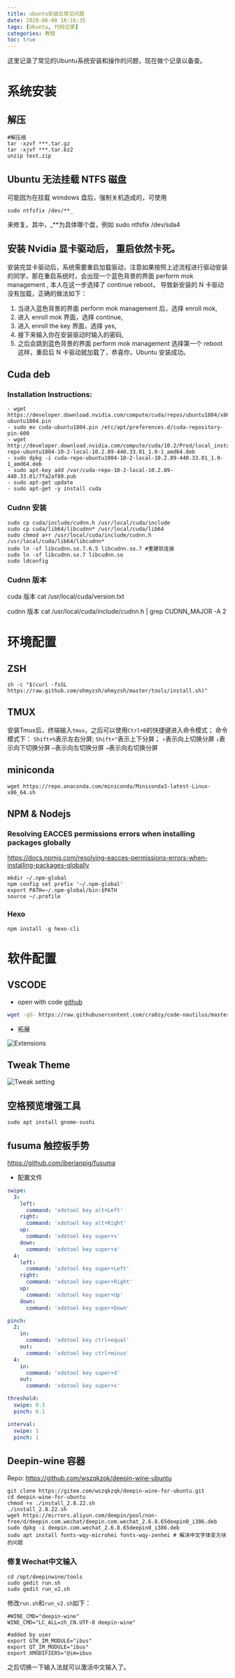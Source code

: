 ```yaml
---
title: ubuntu安装后常见问题
date: 2020-06-08 16:16:35
tags: [Ubuntu, 代码记录]
categories: 教程
toc: true
---
```


这里记录了常见的Ubuntu系统安装和操作的问题，现在做个记录以备查。
<!-- more -->

# 系统安装

## 解压

```shell
#解压缩
tar -xzvf ***.tar.gz
tar -xjvf ***.tar.bz2
unzip text.zip
```


## Ubuntu 无法挂载 NTFS 磁盘

可能因为在挂载 wimdows 盘后，强制关机造成的，可使用
```shell
sudo ntfsfix /dev/**_
```
来修复。其中，_**为具体哪个盘，例如 sudo ntfsfix /dev/sda4

## 安装 Nvidia 显卡驱动后， 重启依然卡死。

安装完显卡驱动后，系统需要重启加载驱动，注意如果按照上述流程进行驱动安装的同学，那在重启系统时，会出现一个蓝色背景的界面 perform mok management , 本人在这一步选择了 continue reboot， 导致新安装的 N 卡驱动没有加载，正确的做法如下：

1. 当进入蓝色背景的界面 perform mok management 后，选择 enroll mok,
2. 进入 enroll mok 界面，选择 continue,
3. 进入 enroll the key 界面，选择 yes,
4. 接下来输入你在安装驱动时输入的密码,
5. 之后会跳到蓝色背景的界面 perform mok management 选择第一个 reboot
   这样，重启后 N 卡驱动就加载了，恭喜你，Ubuntu 安装成功。

## Cuda deb

### Installation Instructions:

```shell
- wget https://developer.download.nvidia.com/compute/cuda/repos/ubuntu1804/x86_64/cuda-ubuntu1804.pin
- sudo mv cuda-ubuntu1804.pin /etc/apt/preferences.d/cuda-repository-pin-600
- wget http://developer.download.nvidia.com/compute/cuda/10.2/Prod/local_installers/cuda-repo-ubuntu1804-10-2-local-10.2.89-440.33.01_1.0-1_amd64.deb
- sudo dpkg -i cuda-repo-ubuntu1804-10-2-local-10.2.89-440.33.01_1.0-1_amd64.deb
- sudo apt-key add /var/cuda-repo-10-2-local-10.2.89-440.33.01/7fa2af80.pub
- sudo apt-get update
- sudo apt-get -y install cuda
```

### Cudnn 安装

```shell
sudo cp cuda/include/cudnn.h /usr/local/cuda/include
sudo cp cuda/lib64/libcudnn* /usr/local/cuda/lib64
sudo chmod a+r /usr/local/cuda/include/cudnn.h /usr/local/cuda/lib64/libcudnn*
sudo ln -sf libcudnn.so.7.6.5 libcudnn.so.7 #重建软连接
sudo ln -sf libcudnn.so.7 libcudnn.so
sudo ldconfig
```

### Cudnn 版本

cuda 版本
cat /usr/local/cuda/version.txt

cudnn 版本
cat /usr/local/cuda/include/cudnn.h | grep CUDNN_MAJOR -A 2

# 环境配置

## ZSH

```shell
sh -c "$(curl -fsSL https://raw.github.com/ohmyzsh/ohmyzsh/master/tools/install.sh)"
```

## TMUX

安装Tmux后，终端输入`tmux`，之后可以使用`Ctrl+B`的快捷键进入命令模式；
命令模式下：
`Shift+%`表示左右分屏;
`Shift+"`表示上下分屏；
`↑`表示向上切换分屏
`↓`表示向下切换分屏
`←`表示向左切换分屏
`→`表示向右切换分屏
## miniconda

```shell
wget https://repo.anaconda.com/miniconda/Miniconda3-latest-Linux-x86_64.sh
```

## NPM & Nodejs

### Resolving EACCES permissions errors when installing packages globally

https://docs.npmjs.com/resolving-eacces-permissions-errors-when-installing-packages-globally

```shell
mkdir ~/.npm-global
npm config set prefix '~/.npm-global'
export PATH=~/.npm-global/bin:$PATH
source ~/.profile
```

### Hexo

```shell
npm install -g hexo-cli
```

# 软件配置

## VSCODE

- open with code [github](https://github.com/harry-cpp/code-nautilus)

```sh
wget -qO- https://raw.githubusercontent.com/cra0zy/code-nautilus/master/install.sh | bash
```

- 拓展

![Extensions](https://i.imgur.com/ZHBWMLt.png)

## Tweak Theme

![Tweak setting](https://i.imgur.com/90Lbel5.png)

## 空格预览增强工具

```shell
sudo apt install gnome-sushi
```

## fusuma 触控板手势

https://github.com/iberianpig/fusuma

- 配置文件

```YAML
swipe:
  3:
    left:
      command: 'xdotool key alt+Left'
    right:
      command: 'xdotool key alt+Right'
    up:
      command: 'xdotool key super+s'
    down:
      command: 'xdotool key super+a'
  4:
    left:
      command: 'xdotool key super+Left'
    right:
      command: 'xdotool key super+Right'
    up:
      command: 'xdotool key super+Up'
    down:
      command: 'xdotool key super+Down'

pinch:
  2:
    in:
      command: 'xdotool key ctrl+equal'
    out:
      command: 'xdotool key ctrl+minus'
  4:
    in:
      command: 'xdotool key super+d'
    out:
      command: 'xdotool key super+s'

threshold:
  swipe: 0.3
  pinch: 0.1

interval:
  swipe: 1
  pinch: 1

```

## Deepin-wine 容器

Repo: https://github.com/wszqkzqk/deepin-wine-ubuntu

```shell
git clone https://gitee.com/wszqkzqk/deepin-wine-for-ubuntu.git
cd deepin-wine-for-ubuntu
chmod +x ./install_2.8.22.sh
./install_2.8.22.sh
wget https://mirrors.aliyun.com/deepin/pool/non-free/d/deepin.com.wechat/deepin.com.wechat_2.6.8.65deepin0_i386.deb
sudo dpkg -i deepin.com.wechat_2.6.8.65deepin0_i386.deb
sudo apt install fonts-wqy-microhei fonts-wqy-zenhei # 解决中文字体变方块的问题
```

### 修复Wechat中文输入
```shell
cd /opt/deepinwine/tools
sudo gedit run.sh
sudo gedit run_v2.sh
```
修改`run.sh`和`run_v2.sh`如下：
```shell
#WINE_CMD="deepin-wine"
WINE_CMD="LC_ALL=zh_CN.UTF-8 deepin-wine"
 
#added by user
export GTK_IM_MODULE="ibus"
export QT_IM_MODULE="ibus" 
export XMODIFIERS="@im=ibus
```
之后切换一下输入法就可以激活中文输入了。